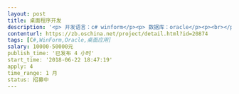 ```yaml
---                
layout: post       
title: 桌面程序开发           
description: '<p> 开发语言：c# winform</p><p> 数据库：oracle</p><p><br></p><p>要求是：c#开发人员</p><p><br></p>'     
contenturl: https://zb.oschina.net/project/detail.html?id=20874      
tags: [C#,WinForm,Oracle,桌面应用]            
salary: 10000-50000元          
publish_time: '已发布 4 小时'         
start_time: '2018-06-22 18:47:19'           
apply: 4                   
time_range: 1 月              
status: 招募中                  
---                 
```

